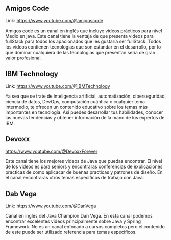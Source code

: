 ## Amigos Code
Link: https://www.youtube.com/@amigoscode

Amigos code es un canal en inglés que incluye videos prácticos para nivel Medio en java. Este canal tiene la ventaja de que presenta videos para fullStack para todos los apacionados que les gustaría ser fullStack. Todos los videos contienen tecnologías que son estandar en el desarrollo, por lo que dominar cualquiera de las tecnologías que presentan sería de gran valor profesional. 

## IBM Technology
Link: https://www.youtube.com/@IBMTechnology

Ya sea que se trate de inteligencia artificial, automatización, ciberseguridad, ciencia de datos, DevOps, computación cuántica o cualquier tema intermedio, te ofrecen un contenido educativo sobre los temas más importantes en tecnología. Asi puedes desarrollar tus habilidades, conocer las nuevas tendencias y obtener información de la mano de los expertos de IBM.

## Devoxx
https://www.youtube.com/@DevoxxForever

Este canal tiene los mejores videos de Java que puedas encontrar. El nivel de los videos es para seniors y encontraras conferencias de explicaciones practicas de como aplicacar de buenas practicas y patrones de diseño. En el canal encontraras otros temas especificos de trabajo con Java.

## Dab Vega
Link: https://www.youtube.com/@DanVega

Canal en inglés del Java Champion Dan Vega. En esta canal podemos encontrar excelentes videos principalmente sobre Java y Spring Framework. No es un canal enfocado a cursos completos pero el contenido de este puede ser utilizado referencia para temas específicos.
